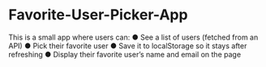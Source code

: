 # Favorite-User-Picker-App
This is a small app where users can: ● See a list of users (fetched from an API) ● Pick their favorite user ● Save it to localStorage so it stays after refreshing ● Display their favorite user’s name and email on the page
